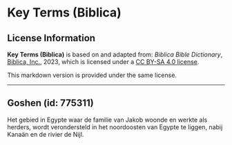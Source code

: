 # Key Terms (Biblica)

## License Information

**Key Terms (Biblica)** is based on and adapted from: _Biblica Bible Dictionary_, [Biblica, Inc.](https://www.biblica.com/), 2023, which is licensed under a [CC BY-SA 4.0 license](https://creativecommons.org/licenses/by-sa/4.0/legalcode.en).

This markdown version is provided under the same license.



--------------------------------

## Goshen (id: 775311)

Het gebied in Egypte waar de familie van Jakob woonde en werkte als herders, wordt verondersteld in het noordoosten van Egypte te liggen, nabij Kanaän en de rivier de Nijl.



